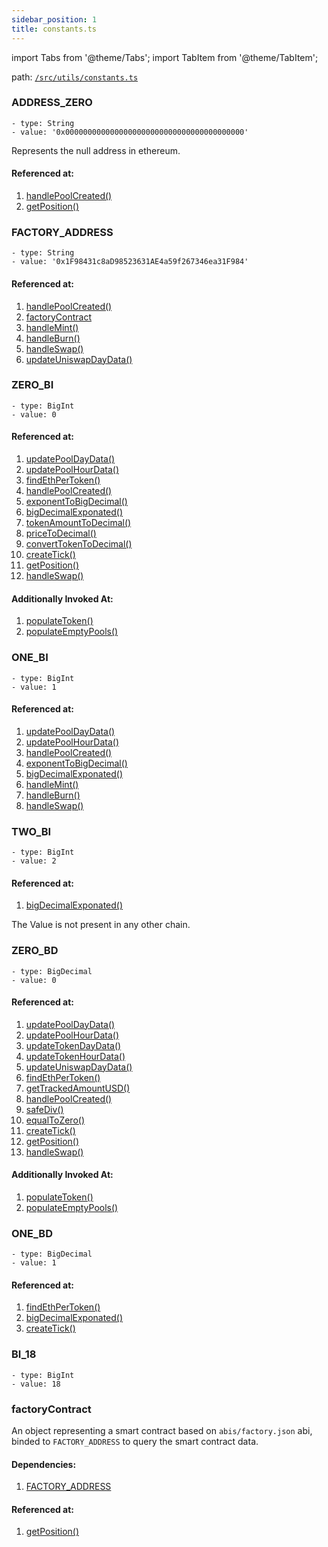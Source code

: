 ```yaml
---
sidebar_position: 1
title: constants.ts
---
```


import Tabs from '@theme/Tabs';
import TabItem from '@theme/TabItem';

path: [`/src/utils/constants.ts`](https://github.com/Uniswap/v3-subgraph/blob/main/src/utils/constants.ts)

### ADDRESS_ZERO
```
- type: String
- value: '0x0000000000000000000000000000000000000000'
```
Represents the null address in ethereum.

#### Referenced at:
1. [handlePoolCreated()](../mappings/factory.ts#handlepoolcreated)
2. [getPosition()](../mappings/position-manager.ts#getposition)

### FACTORY_ADDRESS
```
- type: String
- value: '0x1F98431c8aD98523631AE4a59f267346ea31F984'
```

#### Referenced at:
1. [handlePoolCreated()](../mappings/factory.ts#handlepoolcreated)
2. [factoryContract](#factorycontract)
3. [handleMint()](../mappings/core.ts#handlemint)
4. [handleBurn()](../mappings/core.ts#handleburn)
5. [handleSwap()](../mappings/core.ts#handleswap)
6. [updateUniswapDayData()](./intervalUpdates.ts#updateuniswapdaydata)

### ZERO_BI
```
- type: BigInt
- value: 0
```
<Tabs>
<TabItem value="Other Chains" label="Other-Chains">

#### Referenced at:
1. [updatePoolDayData()](./intervalUpdates.ts#updatepooldaydata)
2. [updatePoolHourData()](./intervalUpdates.ts#updatepoolhourdata)
3. [findEthPerToken()](./pricing.ts#findethpertoken)
4. [handlePoolCreated()](../mappings/factory.ts#handlepoolcreated)
5. [exponentToBigDecimal()](./index.ts#exponenttobigdecimal)
6. [bigDecimalExponated()](./index.ts#bigdecimalexponated)
7. [tokenAmountToDecimal()](./index.ts#tokenamounttodecimal)
8. [priceToDecimal()](./index.ts#pricetodecimal)
9. [convertTokenToDecimal()](./index.ts#converttokentodecimal)
10. [createTick()](./tick.ts#createtick)
11. [getPosition()](../mappings/position-manager.ts#getposition)
12. [handleSwap()](../mappings/core.ts#handleswap)

</TabItem>
<TabItem value="Optimism" label="Optimism">

#### Additionally Invoked At:
1. [populateToken()](./backfill.ts#populatetoken)
2. [populateEmptyPools()](./backfill.ts#populateemptypools)

</TabItem>
</Tabs>

### ONE_BI
```
- type: BigInt
- value: 1
```

#### Referenced at:
1. [updatePoolDayData()](./intervalUpdates.ts#updatepooldaydata)
2. [updatePoolHourData()](./intervalUpdates.ts#updatepoolhourdata)
3. [handlePoolCreated()](../mappings/factory.ts#handlepoolcreated)
4. [exponentToBigDecimal()](./index.ts#exponenttobigdecimal)
5. [bigDecimalExponated()](./index.ts#bigdecimalexponated)
6. [handleMint()](../mappings/core.ts#handlemint)
7. [handleBurn()](../mappings/core.ts#handleburn)
8. [handleSwap()](../mappings/core.ts#handleswap)

### TWO_BI
<Tabs>
<TabItem value="Arbitrum-One" label="Arbitrum-One">

```
- type: BigInt
- value: 2
```

#### Referenced at:
1. [bigDecimalExponated()](./index.ts#bigdecimalexponated)

</TabItem>
<TabItem value="Other Chains" label="Other-Chains">
	The Value is not present in any other chain.
</TabItem>
</Tabs>   


### ZERO_BD
```
- type: BigDecimal
- value: 0
```

<Tabs>
<TabItem value="Other Chains" label="Other-Chains">

#### Referenced at:
1. [updatePoolDayData()](./intervalUpdates.ts#updatepooldaydata)
2. [updatePoolHourData()](./intervalUpdates.ts#updatepoolhourdata)
3. [updateTokenDayData()](./intervalUpdates.ts#updatetokendaydata)
4. [updateTokenHourData()](./intervalUpdates.ts#updatetokenhourdata)
5. [updateUniswapDayData()](./intervalUpdates.ts#updateuniswapdaydata)
6. [findEthPerToken()](./pricing.ts#findethpertoken)
7. [getTrackedAmountUSD()](./pricing.ts#gettrackedamountusd)
8. [handlePoolCreated()](../mappings/factory.ts#handlepoolcreated)
9. [safeDiv()](./index.ts#safediv)
10. [equalToZero()](./index.ts#equaltozero)
11. [createTick()](./tick.ts#createtick)
12. [getPosition()](../mappings/position-manager.ts#getposition)
13. [handleSwap()](../mappings/core.ts#handleswap)

</TabItem>
<TabItem value="Optimism" label="Optimism">

#### Additionally Invoked At:
1. [populateToken()](./backfill.ts#populatetoken)
2. [populateEmptyPools()](./backfill.ts#populateemptypools)

</TabItem>
</Tabs>

### ONE_BD
```
- type: BigDecimal
- value: 1
```

#### Referenced at:
1. [findEthPerToken()](./pricing.ts#findethpertoken)
2. [bigDecimalExponated()](./index.ts#bigdecimalexponated)
3. [createTick()](./tick.ts#createtick)

### BI_18
```
- type: BigInt
- value: 18
```

### factoryContract
An object representing a smart contract based on `abis/factory.json` abi, binded to `FACTORY_ADDRESS` to query the smart contract data.

#### Dependencies:
1. [FACTORY_ADDRESS](#factory_address)

#### Referenced at:
1. [getPosition()](../mappings/position-manager.ts#getposition)